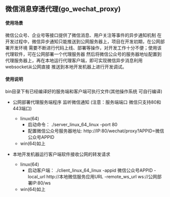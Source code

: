 ##  微信消息穿透代理(go_wechat_proxy)


#### 使用场景
微信公众号、企业号等接口提供了微信消息、用户关注等事件的异步通知机制
在开发过程中，微信异步通知只能推送到公网服务器上，项目在开发初期，在公网部署开发环境
需要不断进行代码上线、部署等操作，对开发工作十分不便；使用该代理软件，可在公网部署一个代理服务器
然后将微信公众号的服务器地址配置到代理服务器上，再在本地运行代理客户端，即可实现微信异步消息利用websocket从公网直接
推送到本地开发机器上进行开发调试。

#### 使用说明

bin目录下有已经编译好的服务端和客户端可执行文件(其他操作系统 可自行编译)

+ 公网部署代理服务端程序 监听微信通知 (注意：服务端端口 微信只支持80和443端口)
  + linux(64)
     + 启动命令： ./server_linux_64_linux -port 80
     + 配置微信公众号服务器地址: http://IP:80/wechat/proxy?APPID=微信公众号APPID
  +  win(64)如上
  
+ 本地开发机器运行客户端软件接收公网的转发请求
   + linux(64)
     + 启动客户端： ./client_linux_64_linux -appid 微信公众号APPID -local_url http://本地微信服务应用URL -remote_ws_url ws://公网部署IP:80/ws
   +  win(64)如上